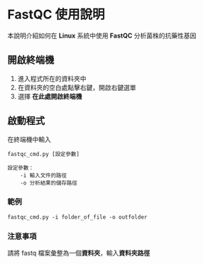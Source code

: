 # FastQC 使用說明

本說明介紹如何在 **Linux** 系統中使用 **FastQC** 分析菌株的抗藥性基因

## 開啟終端機

 1. 進入程式所在的資料夾中
 2. 在資料夾的空白處點擊右鍵，開啟右鍵選單
 3. 選擇 **在此處開啟終端機**

## 啟動程式

在終端機中輸入

```
fastqc_cmd.py [設定參數]

設定參數：
	-i 輸入文件的路徑
	-o 分析結果的儲存路徑
``` 

### 範例
```
fastqc_cmd.py -i folder_of_file -o outfolder
```
### 注意事項

請將 fastq 檔案彙整為一個**資料夾**，輸入**資料夾路徑**

<!--stackedit_data:
eyJoaXN0b3J5IjpbLTE4MDcxMDEzMzQsNjU4ODg5OTU4XX0=
-->